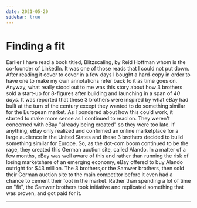 ```yaml
---
date: 2021-05-20
sidebar: true
---
```


# Finding a fit

Earlier I have read a book titled, Blitzscaling, by Reid Hoffman whom is the co-founder of LinkedIn. It was one of those reads that I could not put down. After reading it cover to cover in a few days I bought a hard-copy in order to have one to make my own annotations refer back to it as time goes on. Anyway, what really stood out to me was this story about how 3 brothers sold a start-up for 8-figures after building and launching in a span of *40 days*. It was reported that these 3 brothers were inspired by what eBay had built at the turn of the century except they wanted to do something similar for the European market. As I pondered about how this could work, it started to make more sense as I continued to read on. They weren't concerned with eBay "already being created" so they were too late. If anything, eBay only realized and confirmed an online marketplace for a large audience in the United States and these 3 brothers decided to build something similar for Europe. So, as the dot-com boom continued to be the rage, they created this German auction site, called Alando. In a matter of a few months, eBay was well aware of this and rather than running the risk of losing marketshare of an emerging economy, eBay offered to buy Alando outright for $43 million. The 3 brothers,or the Samwer brothers, then sold their German auction site to the main competitor before it even had a chance to cement their foot in the market. Rather than spending a lot of time on "fit", the Samwer brothers took initiative and replicated something that was proven, and got paid for it. 


----

<section-contents />
